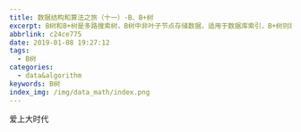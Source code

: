 ```yaml
---
title: 数据结构和算法之旅（十一）-B、B+树
excerpt: B树和B+树是多路搜索树，B树中非叶子节点存储数据，适用于数据库索引，B+树则将数据全部存储在叶子节点上，适用于范围查询和外部存储，两者都具备平衡和高效的插入删除特性。
abbrlink: c24ce775
date: 2019-01-08 19:27:12
tags:
  - B树
categories:
  - data&algorithm
keywords: B树
index_img: /img/data_math/index.png
---
```

爱上大时代